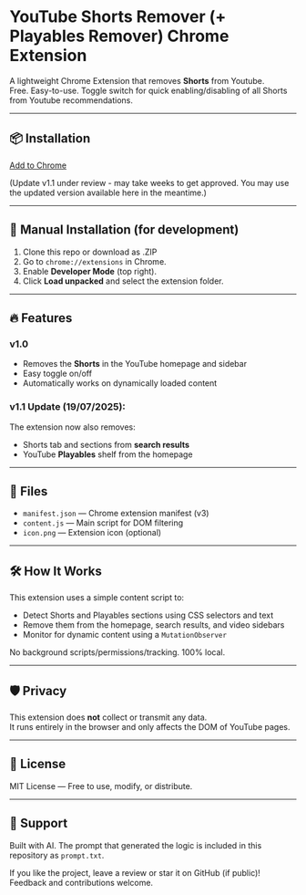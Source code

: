 # YouTube Shorts Remover (+ Playables Remover) Chrome Extension

A lightweight Chrome Extension that removes **Shorts** from Youtube.  
Free. Easy-to-use. Toggle switch for quick enabling/disabling of all Shorts from Youtube recommendations. 

---

## 📦 Installation

[Add to Chrome](https://chrome.google.com/webstore/detail/youtube-shorts-playables/dilmoegnonbiadmhbmaehnhogjlkikdp)

(Update v1.1 under review - may take weeks to get approved. You may use the updated version available here in the meantime.)

---

## 🧩 Manual Installation (for development)

1. Clone this repo or download as .ZIP
2. Go to `chrome://extensions` in Chrome.
3. Enable **Developer Mode** (top right).
4. Click **Load unpacked** and select the extension folder.

---

## 🔥 Features

### v1.0

- Removes the **Shorts** in the YouTube homepage and sidebar
- Easy toggle on/off
- Automatically works on dynamically loaded content  

### **v1.1 Update (19/07/2025):**
The extension now also removes:
- Shorts tab and sections from **search results**   
- YouTube **Playables** shelf from the homepage

---

## 📁 Files

- `manifest.json` — Chrome extension manifest (v3)
- `content.js` — Main script for DOM filtering
- `icon.png` — Extension icon (optional)

---

## 🛠️ How It Works

This extension uses a simple content script to:

- Detect Shorts and Playables sections using CSS selectors and text
- Remove them from the homepage, search results, and video sidebars
- Monitor for dynamic content using a `MutationObserver`

No background scripts/permissions/tracking. 100% local.

---

## 🛡️ Privacy

This extension does **not** collect or transmit any data.  
It runs entirely in the browser and only affects the DOM of YouTube pages.

---

## 📜 License

MIT License — Free to use, modify, or distribute.

---

## 🙏 Support

Built with AI. The prompt that generated the logic is included in this repository as `prompt.txt`.

If you like the project, leave a review or star it on GitHub (if public)!  
Feedback and contributions welcome.
